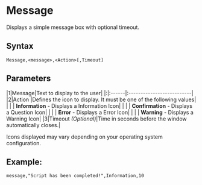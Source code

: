 # Message #

Displays a simple message box with optional timeout.

## Syntax ##
```
Message,<message>,<Action>[,Timeout] 
```

## Parameters ##
|1|Message|Text to display to the user|
|:|:------|:--------------------------|
|2|Action |Defines the icon to display. It must be one of the following values|
| |       | **Information** - Displays a Information Icon|
| |       | **Confirmation** - Displays a Question Icon|
| |       | **Error** - Displays a Error Icon|
| |       | **Warning** - Displays a Warning Icon|
|3|Timeout _(Optional)_|Time in seconds before the window automatically closes.|

Icons displayed may vary depending on your operating system configuration.

## Example: ##
```
message,"Script has been completed!",Information,10 
```